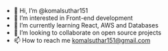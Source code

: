 - 👋 Hi, I’m @komalsuthar151
- 👀 I’m interested in Front-end development
- 🌱 I’m currently learning React, AWS and Databases 
- 💞️ I’m looking to collaborate on open source projects
- 📫 How to reach me komalsuthar151@gmail.com

<!---
komalsuthar151/komalsuthar151 is a ✨ special ✨ repository because its `README.md` (this file) appears on your GitHub profile.
You can click the Preview link to take a look at your changes.
--->
